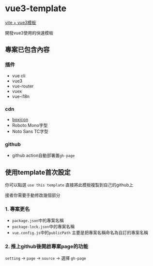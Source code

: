 # vue3-template

[vite + vue3模板](https://github.com/connectshark/vite-template)

開發vue3使用的快速模板

## 專案已包含內容

### 插件

- vue cli
- vue3
- vue-router
- vuex
- vue-i18n

### cdn

- [boxicon](https://boxicons.com/)
- Roboto Mono字型
- Noto Sans TC字型

### github

- github action自動部署置`gh-page`

## 使用template首次設定

你可以點選 `use this template` 直接將此模板複製到自己的github上

接者你需要手動修改幾個部分

### 1. 專案更名

- `package.json`中的專案名稱
- `package-lock.json`中的專案名稱
- `vue.config.js`中的`publicPath`
主要是把專案名稱命名為自訂的專案名稱

### 2. 推上github後開啟專案page的功能

`setting` -> `page` -> `source` -> 選擇 `gh-page`